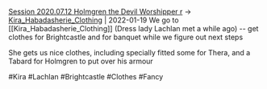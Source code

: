 [Session 2020.07.12 Holmgren the Devil Worshipper r](TheWik-main/sessions/notes_matteo_brianedit/Session%202020.07.12%20Holmgren%20the%20Devil%20Worshipper%20r.md) -> [Kira_Habadasherie_Clothing](Kira_Habadasherie_Clothing.md) | 2022-01-19
We go to [[Kira_Habadasherie_Clothing]] (Dress lady Lachlan met a while ago) -- get clothes for Brightcastle and for banquet while we figure out next steps

She gets us nice clothes, including specially fitted some for Thera, and a Tabard for Holmgren to put over his armour

#Kira #Lachlan #Brightcastle #Clothes #Fancy